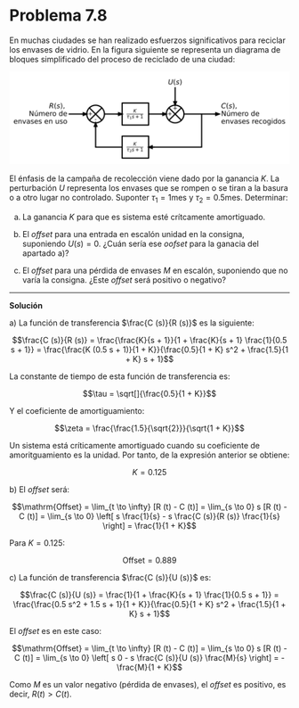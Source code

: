 # Problema 7.8

<style type="text/css">
    ol { list-style-type: lower-alpha; }
</style>

En muchas ciudades se han realizado esfuerzos significativos para reciclar los envases de vidrio. En la figura siguiente se representa un diagrama de bloques simplificado del proceso de reciclado de una ciudad:

![prob708.svg](./img/prob708.svg)

El énfasis de la campaña de recolección viene dado por la ganancia $K$. La perturbación $U$ representa los envases que se rompen o se tiran a la basura o a otro lugar no controlado. Suponter $\tau_1 = 1\mathrm{ mes}$ y $\tau_2 = 0.5\mathrm{ mes}$. Determinar:

1. La ganancia $K$ para que es sistema esté crítcamente amortiguado.

2. El _offset_ para una entrada en escalón unidad en la consigna, suponiendo $U(s)=0$. ¿Cuán sería ese _oofset_ para la ganacia del apartado a)?

3. El _offset_ para una pérdida de envases $M$ en escalón, suponiendo que no varía la consigna. ¿Este _offset_ será positivo o negativo?

---

**Solución**

a) La función de transferencia $\frac{C (s)}{R (s)}$ es la siguiente:

$$\frac{C (s)}{R (s)} = \frac{\frac{K}{s + 1}}{1 + \frac{K}{s + 1} 
   \frac{1}{0.5 s + 1}} = \frac{\frac{K (0.5 s + 1)}{1 + K}}{\frac{0.5}{1 + K}
   s^2 + \frac{1.5}{1 + K} s + 1}$$

La constante de tiempo de esta función de transferencia es:

$$\tau = \sqrt[]{\frac{0.5}{1 + K}}$$

Y el coeficiente de amortiguamiento:

$$\zeta = \frac{\frac{1.5}{\sqrt{2}}}{\sqrt{1 + K}}$$

Un sistema está críticamente amortiguado cuando su coeficiente de amoritguamiento es la unidad. Por tanto, de la expresión anterior se obtiene:

$$K = 0.125$$

b) El *offset* será:

$$\mathrm{Offset} = \lim_{t \to \infty} [R (t) - C (t)] =
   \lim_{s \to 0} s [R (t) - C (t)] = \lim_{s \to 0} \left[ s \frac{1}{s} - s \frac{C (s)}{R (s)} \frac{1}{s} \right] = \frac{1}{1 + K}$$
   
Para $K = 0.125$:

$$\mathrm{Offset} = 0.889$$

c) La función de transferencia $\frac{C (s)}{U (s)}$ es:

$$\frac{C (s)}{U (s)} = \frac{1}{1 + \frac{K}{s + 1}  \frac{1}{0.5 s + 1}} =
   \frac{\frac{0.5 s^2 + 1.5 s + 1}{1 + K}}{\frac{0.5}{1 + K} s^2 +
   \frac{1.5}{1 + K} s + 1}$$
   
El *offset* es en este caso:

$$\mathrm{Offset} = \lim_{t \to \infty} [R (t) - C (t)] =
   \lim_{s \to 0} s [R (t) - C (t)] = \lim_{s \to 0} \left[ s 0 - s \frac{C (s)}{U (s)}  \frac{M}{s}
   \right] = - \frac{M}{1 + K}$$
   
Como *M* es un valor negativo (pérdida de envases), el *offset* es positivo, es decir, $R (t) > C (t)$.

 
